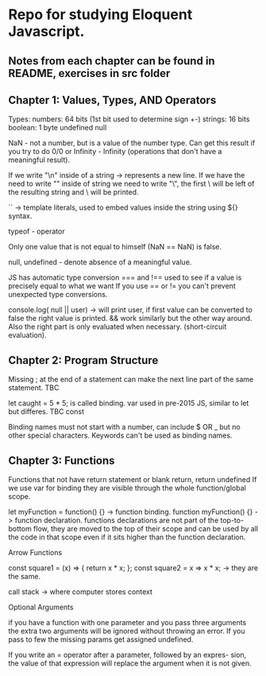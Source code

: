 # Repo for studying Eloquent Javascript.
## Notes from each chapter can be found in README, exercises in src folder

## Chapter 1: Values, Types, AND Operators
Types:
    numbers: 64 bits (1st bit used to determine sign +-)
    strings: 16 bits
    boolean: 1 byte
    undefined
    null
    
NaN - not a number, but is a value of the number type. Can get this result if you try to do 0/0 or Infinity - Infinity (operations that don't have a meaningful result).

If we write "\n" inside of a string -> represents a new line. If we have the need to write "\" inside of string we need to write "\\", the first \ will be left of the resulting string and \ will be printed.

`` -> template literals, used to embed values inside the string using ${} syntax.

typeof - operator

Only one value that is not equal to himself (NaN == NaN) is false.

null, undefined - denote absence of a meaningful value.

JS has automatic type conversion
=== and !== used to see if a value is precisely equal to what we want
If you use == or != you can't prevent unexpected type conversions.

console.log( null || user) -> will print user, if first value can be converted to false the right value is printed. && work similarly but the other way around. Also the right part is only evaluated when necessary. (short-circuit evaluation).

## Chapter 2: Program Structure
Missing ; at the end of a statement can make the next line part of the same statement. TBC
 
let caught = 5 * 5; is called binding.
var used in pre-2015 JS, similar to let but differes. TBC
const

Binding names must not start with a number, can include $ OR _ but no other special characters. Keywords can't be used as binding names.


## Chapter 3: Functions
Functions that not have return statement or blank return, return undefined
If we use var for binding they are visible through the whole function/global scope.

let myFunction = function() {} -> function binding.
function myFunction() {} -> function declaration.
functions declarations are not part of the top-to-bottom flow, they are moved to the top of their scope and can be used by all the code in that scope even if it sits higher than the function declaration.

Arrow Functions

const square1 = (x) => { return x * x; };
const square2 = x => x * x;   ->  they are the same.

call stack -> where computer stores context

Optional Arguments

if you have a function with one parameter and you pass three arguments the extra two arguments will be ignored without throwing an error. If you pass to few the missing params get assigned undefined.

If you write an = operator after a parameter, followed by an expres-
sion, the value of that expression will replace the argument when it is
not given.